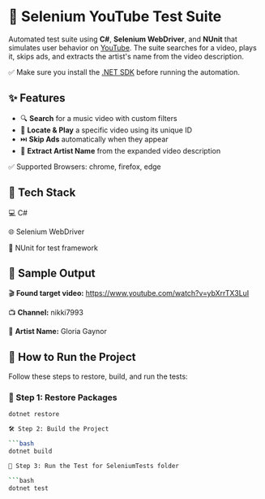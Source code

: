 # 🎵 Selenium YouTube Test Suite

Automated test suite using **C#**, **Selenium WebDriver**, and **NUnit** that simulates user behavior on [YouTube](https://www.youtube.com). The suite searches for a video, plays it, skips ads, and extracts the artist's name from the video description.

✅ Make sure you install the [.NET SDK](https://dotnet.microsoft.com/en-us/download) before running the automation.

## ✨ Features

- 🔍 **Search** for a music video with custom filters  
- 🎯 **Locate & Play** a specific video using its unique ID  
- ⏭️ **Skip Ads** automatically when they appear  
- 🧠 **Extract Artist Name** from the expanded video description  

✅ Supported Browsers: chrome, firefox, edge

## 🧰 Tech Stack

💻 C#

🌐 Selenium WebDriver

🧪 NUnit for test framework

## 📸 Sample Output

🎬 **Found target video:** https://www.youtube.com/watch?v=ybXrrTX3LuI

📺 **Channel:** nikki7993

🎤 **Artist Name:** Gloria Gaynor

## 🚀 How to Run the Project

Follow these steps to restore, build, and run the tests:

### 🔧 Step 1: Restore Packages

```bash
dotnet restore

🛠 Step 2: Build the Project

```bash
dotnet build

🧪 Step 3: Run the Test for SeleniumTests folder

```bash
dotnet test

